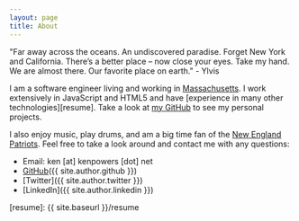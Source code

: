 ```yaml
---
layout: page
title: About
---
```


<p class="message">
  "Far away across the oceans. An undiscovered paradise. Forget New York and California. There’s a better place – now close your eyes. Take my hand. We are almost there. Our favorite place on earth." - Ylvis
</p>

I am a software engineer living and working in [Massachusetts]. I work extensively in JavaScript and HTML5 and have [experience in many other technologies][resume]. Take a look at [my GitHub][github] to see my personal projects.

I also enjoy music, play drums, and am a big time fan of the [New England Patriots][ne]. Feel free to take a look around and contact me with any questions:

* Email: ken [at] kenpowers [dot] net
* [GitHub]({{ site.author.github }})
* [Twitter]({{ site.author.twitter }})
* [LinkedIn]({{ site.author.linkedin }})

[github]: https://github.com/knpwrs
[Massachusetts]: https://www.youtube.com/watch?v=JvUMV1N7eGM
[ne]: http://www.patriots.com/ "New England Patriots"
[resume]: {{ site.baseurl }}/resume
